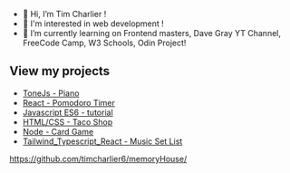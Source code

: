 - 👋 Hi, I’m Tim Charlier !
- 👀 I'm interested in web development ! 
- 🌱 I’m currently learning on Frontend masters, Dave Gray YT Channel, FreeCode Camp, W3 Schools, Odin Project! 
## View my projects
- [ToneJs - Piano](https://timcharlier6.github.io/my-first-synth.github.io/)
- [React - Pomodoro Timer](https://bespoke-tarsier-8bbcc7.netlify.app/)
- [Javascript ES6 - tutorial](https://timcharlier6.github.io/my-es6-tutorial.github.io/index1.html)
- [HTML/CSS - Taco Shop](https://timcharlier6.github.io/html-project.github.io/index.html)
- [Node - Card Game](https://github.com/timcharlier6/oldMaid)
- [Tailwind_Typescript_React - Music Set List](https://github.com/timcharlier6/setList-01-06-24?tab=readme-ov-file)


https://github.com/timcharlier6/memoryHouse/

